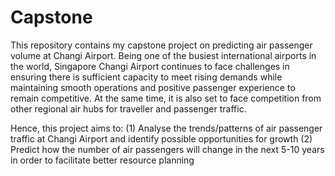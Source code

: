 # Capstone
This repository contains my capstone project on predicting air passenger volume at Changi Airport. 
Being one of the busiest international airports in the world, Singapore Changi Airport continues to face challenges in ensuring there is sufficient capacity to meet rising demands while maintaining smooth operations and positive passenger experience to remain competitive. At the same time, it is also set to face competition from other regional air hubs for traveller and passenger traffic.

Hence, this project aims to:
(1) Analyse the trends/patterns of air passenger traffic at Changi Airport and identify possible opportunities for growth
(2) Predict how the number of air passengers will change in the next 5-10 years in order to facilitate better resource planning
